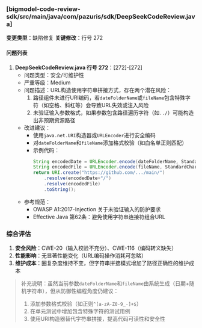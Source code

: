 ### [bigmodel-code-review-sdk/src/main/java/com/pazuris/sdk/DeepSeekCodeReview.java]
**变更类型**：缺陷修复
**关键修改**：行号 272

#### 问题列表
1. **DeepSeekCodeReview.java 行号 272**：[272]-[272]
   - 问题类型：安全/可维护性
   - 严重等级：Medium
   - 问题描述：URL构造使用字符串拼接方式，存在两个潜在风险：
     1. 路径组件未进行URI编码，若`dateFolderName`或`fileName`包含特殊字符（如空格、斜杠等）会导致URL失效或注入风险
     2. 未验证输入参数格式，如果参数包含路径遍历字符（如`../`）可能构造出非预期资源路径
   - 改进建议：
     - 使用`java.net.URI`构造器或`URLEncoder`进行安全编码
     - 对`dateFolderName`和`fileName`添加格式校验（如白名单正则匹配）
     - 示例代码：
       ```java
       String encodedDate = URLEncoder.encode(dateFolderName, StandardCharsets.UTF_8);
       String encodedFile = URLEncoder.encode(fileName, StandardCharsets.UTF_8);
       return URI.create("https://github.com/.../main/")
           .resolve(encodedDate+"/")
           .resolve(encodedFile)
           .toString();
       ```
   - 参考规范：
     - OWASP A1:2017-Injection 关于未验证输入的防护要求
     - Effective Java 第62条：避免使用字符串连接符组合URL

### 综合评估
1. **安全风险**：CWE-20（输入校验不充分）、CWE-116（编码转义缺失）
2. **性能影响**：无显著性能变化（URL编码操作消耗可忽略）
3. **维护成本**：圈复杂度维持不变，但字符串拼接模式增加了路径正确性的维护成本

> 补充说明：虽然当前参数`dateFolderName`和`fileName`由系统生成（日期+随机字符串），但从防御性编程角度仍建议：
> 1. 添加参数格式校验（如正则`^[a-zA-Z0-9_-]+$`）
> 2. 在单元测试中增加包含特殊字符的测试用例
> 3. 使用URI构造器替代字符串拼接，提高代码可读性和安全性